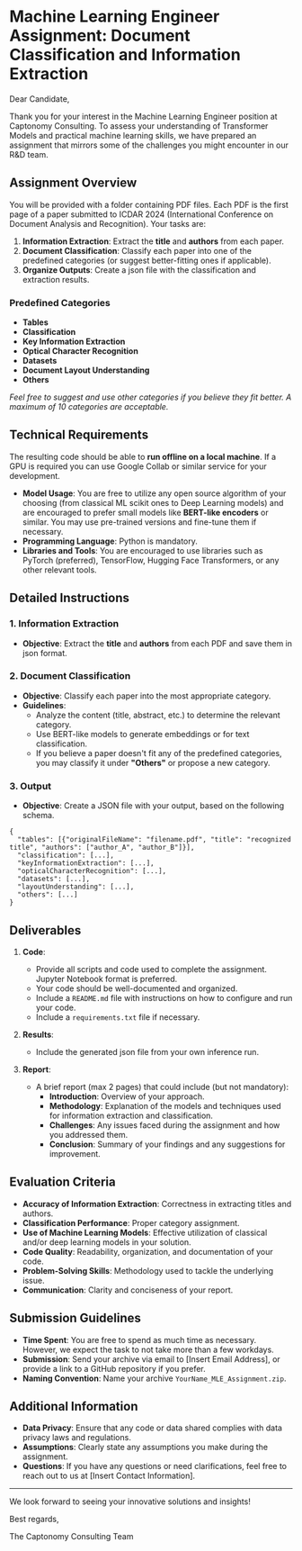 # Machine Learning Engineer Assignment: Document Classification and Information Extraction

Dear Candidate,

Thank you for your interest in the Machine Learning Engineer position at Captonomy Consulting. To assess your understanding of Transformer Models and practical machine learning skills, we have prepared an assignment that mirrors some of the challenges you might encounter in our R&D team.

## Assignment Overview

You will be provided with a folder containing PDF files. Each PDF is the first page of a paper submitted to ICDAR 2024 (International Conference on Document Analysis and Recognition). Your tasks are:

1. **Information Extraction**: Extract the **title** and **authors** from each paper.
2. **Document Classification**: Classify each paper into one of the predefined categories (or suggest better-fitting ones if applicable).
3. **Organize Outputs**: Create a json file with the classification and extraction results.

### Predefined Categories

- **Tables**
- **Classification**
- **Key Information Extraction**
- **Optical Character Recognition**
- **Datasets**
- **Document Layout Understanding**
- **Others**

*Feel free to suggest and use other categories if you believe they fit better. A maximum of 10 categories are acceptable.*

## Technical Requirements

The resulting code should be able to **run offline on a local machine**. If a GPU is required you can use Google Collab or similar service for your development.

- **Model Usage**: You are free to utilize any open source algorithm of your choosing (from classical ML scikit ones to Deep Learning models) and are encouraged to prefer small models like **BERT-like encoders** or similar. You may use pre-trained versions and fine-tune them if necessary.
- **Programming Language**: Python is mandatory.
- **Libraries and Tools**: You are encouraged to use libraries such as PyTorch (preferred), TensorFlow, Hugging Face Transformers, or any other relevant tools.

## Detailed Instructions

### 1. Information Extraction

- **Objective**: Extract the **title** and **authors** from each PDF and save them in json format.

### 2. Document Classification

- **Objective**: Classify each paper into the most appropriate category.
- **Guidelines**:
    - Analyze the content (title, abstract, etc.) to determine the relevant category.
    - Use BERT-like models to generate embeddings or for text classification.
    - If you believe a paper doesn't fit any of the predefined categories, you may classify it under **"Others"** or propose a new category.

### 3. Output

- **Objective**: Create a JSON file with your output, based on the following schema.

```
{
  "tables": [{"originalFileName": "filename.pdf", "title": "recognized title", "authors": ["author_A", "author_B"]}],
  "classification": [...],
  "keyInformationExtraction": [...],
  "opticalCharacterRecognition": [...],
  "datasets": [...],
  "layoutUnderstanding": [...],
  "others": [...]
}
```

## Deliverables

1. **Code**:
    - Provide all scripts and code used to complete the assignment. Jupyter Notebook format is preferred.
    - Your code should be well-documented and organized.
    - Include a `README.md` file with instructions on how to configure and run your code.
    - Include a `requirements.txt` file if necessary.

2. **Results**:
    - Include the generated json file from your own inference run.

3. **Report**:
    - A brief report (max 2 pages) that could include (but not mandatory):
        - **Introduction**: Overview of your approach.
        - **Methodology**: Explanation of the models and techniques used for information extraction and classification.
        - **Challenges**: Any issues faced during the assignment and how you addressed them.
        - **Conclusion**: Summary of your findings and any suggestions for improvement.

## Evaluation Criteria

- **Accuracy of Information Extraction**: Correctness in extracting titles and authors.
- **Classification Performance**: Proper category assignment.
- **Use of Machine Learning Models**: Effective utilization of classical and/or deep learning models in your solution.
- **Code Quality**: Readability, organization, and documentation of your code.
- **Problem-Solving Skills**: Methodology used to tackle the underlying issue.
- **Communication**: Clarity and conciseness of your report.

## Submission Guidelines

- **Time Spent**: You are free to spend as much time as necessary. However, we expect the task to not take more than a few workdays.
- **Submission**: Send your archive via email to [Insert Email Address], or provide a link to a GitHub repository if you prefer.
- **Naming Convention**: Name your archive `YourName_MLE_Assignment.zip`.

## Additional Information

- **Data Privacy**: Ensure that any code or data shared complies with data privacy laws and regulations.
- **Assumptions**: Clearly state any assumptions you make during the assignment.
- **Questions**: If you have any questions or need clarifications, feel free to reach out to us at [Insert Contact Information].

---

We look forward to seeing your innovative solutions and insights!

Best regards,

The Captonomy Consulting Team
